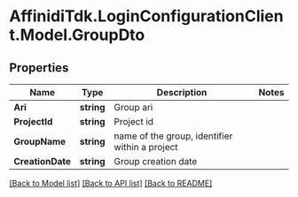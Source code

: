 # AffinidiTdk.LoginConfigurationClient.Model.GroupDto

## Properties

Name | Type | Description | Notes
------------ | ------------- | ------------- | -------------
**Ari** | **string** | Group ari | 
**ProjectId** | **string** | Project id | 
**GroupName** | **string** | name of the group, identifier within a project | 
**CreationDate** | **string** | Group creation date | 

[[Back to Model list]](../README.md#documentation-for-models) [[Back to API list]](../README.md#documentation-for-api-endpoints) [[Back to README]](../README.md)

